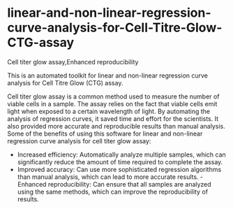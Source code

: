 # linear-and-non-linear-regression-curve-analysis-for-Cell-Titre-Glow-CTG-assay
Cell titer glow assay,Enhanced reproducibility


This is an automated toolkit for linear and non-linear regression curve analysis for Cell Titre Glow (CTG) assay. 

Cell titer glow assay is a common method used to measure the number of viable cells in a sample. The assay relies on the fact that viable cells emit light when exposed to a certain wavelength of light. By automating the analysis of regression curves, it saved time and effort for the scientists. It also provided more accurate and reproducible results than manual analysis. Some of the benefits of using this software for linear and non-linear regression curve analysis for cell titer glow assay:
- Increased efficiency: Automatically analyze multiple samples, which can significantly reduce the amount of time required to complete the assay.
- Improved accuracy: Can use more sophisticated regression algorithms than manual analysis, which can lead to more accurate results.
 -Enhanced reproducibility: Can ensure that all samples are analyzed using the same methods, which can improve the reproducibility of results.
